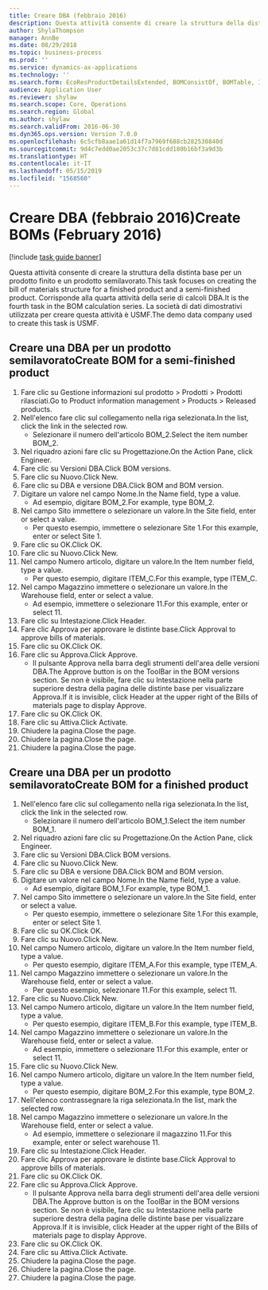 ```yaml
---
title: Creare DBA (febbraio 2016)
description: Questa attività consente di creare la struttura della distinta base per un prodotto finito e un prodotto semilavorato.
author: ShylaThompson
manager: AnnBe
ms.date: 08/29/2018
ms.topic: business-process
ms.prod: ''
ms.service: dynamics-ax-applications
ms.technology: ''
ms.search.form: EcoResProductDetailsExtended, BOMConsistOf, BOMTable, InventLocationIdLookup
audience: Application User
ms.reviewer: shylaw
ms.search.scope: Core, Operations
ms.search.region: Global
ms.author: shylaw
ms.search.validFrom: 2016-06-30
ms.dyn365.ops.version: Version 7.0.0
ms.openlocfilehash: 6c5cfb8aae1a61d14f7a7969f688cb282530840d
ms.sourcegitcommit: 9d4c7edd0ae2053c37c7d81cdd180b16bf3a9d3b
ms.translationtype: HT
ms.contentlocale: it-IT
ms.lasthandoff: 05/15/2019
ms.locfileid: "1568560"
---
```

# <a name="create-boms-february-2016"></a><span data-ttu-id="ba871-103">Creare DBA (febbraio 2016)</span><span class="sxs-lookup"><span data-stu-id="ba871-103">Create BOMs (February 2016)</span></span>

[!include [task guide banner](../../includes/task-guide-banner.md)]

<span data-ttu-id="ba871-104">Questa attività consente di creare la struttura della distinta base per un prodotto finito e un prodotto semilavorato.</span><span class="sxs-lookup"><span data-stu-id="ba871-104">This task focuses on creating the bill of materials structure for a finished product and a semi-finished product.</span></span> <span data-ttu-id="ba871-105">Corrisponde alla quarta attività della serie di calcoli DBA.</span><span class="sxs-lookup"><span data-stu-id="ba871-105">It is the fourth task in the BOM calculation series.</span></span> <span data-ttu-id="ba871-106">La società di dati dimostrativi utilizzata per creare questa attività è USMF.</span><span class="sxs-lookup"><span data-stu-id="ba871-106">The demo data company used to create this task is USMF.</span></span>


## <a name="create-bom-for-a-semi-finished-product"></a><span data-ttu-id="ba871-107">Creare una DBA per un prodotto semilavorato</span><span class="sxs-lookup"><span data-stu-id="ba871-107">Create BOM for a semi-finished product</span></span>
1. <span data-ttu-id="ba871-108">Fare clic su Gestione informazioni sul prodotto > Prodotti > Prodotti rilasciati.</span><span class="sxs-lookup"><span data-stu-id="ba871-108">Go to Product information management > Products > Released products.</span></span>
2. <span data-ttu-id="ba871-109">Nell'elenco fare clic sul collegamento nella riga selezionata.</span><span class="sxs-lookup"><span data-stu-id="ba871-109">In the list, click the link in the selected row.</span></span>
    * <span data-ttu-id="ba871-110">Selezionare il numero dell'articolo BOM_2.</span><span class="sxs-lookup"><span data-stu-id="ba871-110">Select the item number BOM_2.</span></span>  
3. <span data-ttu-id="ba871-111">Nel riquadro azioni fare clic su Progettazione.</span><span class="sxs-lookup"><span data-stu-id="ba871-111">On the Action Pane, click Engineer.</span></span>
4. <span data-ttu-id="ba871-112">Fare clic su Versioni DBA.</span><span class="sxs-lookup"><span data-stu-id="ba871-112">Click BOM versions.</span></span>
5. <span data-ttu-id="ba871-113">Fare clic su Nuovo.</span><span class="sxs-lookup"><span data-stu-id="ba871-113">Click New.</span></span>
6. <span data-ttu-id="ba871-114">Fare clic su DBA e versione DBA.</span><span class="sxs-lookup"><span data-stu-id="ba871-114">Click BOM and BOM version.</span></span>
7. <span data-ttu-id="ba871-115">Digitare un valore nel campo Nome.</span><span class="sxs-lookup"><span data-stu-id="ba871-115">In the Name field, type a value.</span></span>
    * <span data-ttu-id="ba871-116">Ad esempio, digitare BOM_2.</span><span class="sxs-lookup"><span data-stu-id="ba871-116">For example, type BOM_2.</span></span>  
8. <span data-ttu-id="ba871-117">Nel campo Sito immettere o selezionare un valore.</span><span class="sxs-lookup"><span data-stu-id="ba871-117">In the Site field, enter or select a value.</span></span>
    * <span data-ttu-id="ba871-118">Per questo esempio, immettere o selezionare Site 1.</span><span class="sxs-lookup"><span data-stu-id="ba871-118">For this example, enter or select Site 1.</span></span>  
9. <span data-ttu-id="ba871-119">Fare clic su OK.</span><span class="sxs-lookup"><span data-stu-id="ba871-119">Click OK.</span></span>
10. <span data-ttu-id="ba871-120">Fare clic su Nuovo.</span><span class="sxs-lookup"><span data-stu-id="ba871-120">Click New.</span></span>
11. <span data-ttu-id="ba871-121">Nel campo Numero articolo, digitare un valore.</span><span class="sxs-lookup"><span data-stu-id="ba871-121">In the Item number field, type a value.</span></span>
    * <span data-ttu-id="ba871-122">Per questo esempio, digitare ITEM_C.</span><span class="sxs-lookup"><span data-stu-id="ba871-122">For this example, type ITEM_C.</span></span>  
12. <span data-ttu-id="ba871-123">Nel campo Magazzino immettere o selezionare un valore.</span><span class="sxs-lookup"><span data-stu-id="ba871-123">In the Warehouse field, enter or select a value.</span></span>
    * <span data-ttu-id="ba871-124">Ad esempio, immettere o selezionare 11.</span><span class="sxs-lookup"><span data-stu-id="ba871-124">For this example, enter or select 11.</span></span>  
13. <span data-ttu-id="ba871-125">Fare clic su Intestazione.</span><span class="sxs-lookup"><span data-stu-id="ba871-125">Click Header.</span></span>
14. <span data-ttu-id="ba871-126">Fare clic Approva per approvare le distinte base.</span><span class="sxs-lookup"><span data-stu-id="ba871-126">Click Approval to approve bills of materials.</span></span>
15. <span data-ttu-id="ba871-127">Fare clic su OK.</span><span class="sxs-lookup"><span data-stu-id="ba871-127">Click OK.</span></span>
16. <span data-ttu-id="ba871-128">Fare clic su Approva.</span><span class="sxs-lookup"><span data-stu-id="ba871-128">Click Approve.</span></span>
    * <span data-ttu-id="ba871-129">Il pulsante Approva nella barra degli strumenti dell'area delle versioni DBA.</span><span class="sxs-lookup"><span data-stu-id="ba871-129">The Approve button is on the ToolBar in the  BOM versions section.</span></span> <span data-ttu-id="ba871-130">Se non è visibile, fare clic su Intestazione nella parte superiore destra della pagina delle distinte base per visualizzare Approva.</span><span class="sxs-lookup"><span data-stu-id="ba871-130">If it is invisible, click Header at the upper right of the Bills of materials page to display Approve.</span></span>  
17. <span data-ttu-id="ba871-131">Fare clic su OK.</span><span class="sxs-lookup"><span data-stu-id="ba871-131">Click OK.</span></span>
18. <span data-ttu-id="ba871-132">Fare clic su Attiva.</span><span class="sxs-lookup"><span data-stu-id="ba871-132">Click Activate.</span></span>
19. <span data-ttu-id="ba871-133">Chiudere la pagina.</span><span class="sxs-lookup"><span data-stu-id="ba871-133">Close the page.</span></span>
20. <span data-ttu-id="ba871-134">Chiudere la pagina.</span><span class="sxs-lookup"><span data-stu-id="ba871-134">Close the page.</span></span>
21. <span data-ttu-id="ba871-135">Chiudere la pagina.</span><span class="sxs-lookup"><span data-stu-id="ba871-135">Close the page.</span></span>

## <a name="create-bom-for-a-finished-product"></a><span data-ttu-id="ba871-136">Creare una DBA per un prodotto semilavorato</span><span class="sxs-lookup"><span data-stu-id="ba871-136">Create BOM for a finished product</span></span>
1. <span data-ttu-id="ba871-137">Nell'elenco fare clic sul collegamento nella riga selezionata.</span><span class="sxs-lookup"><span data-stu-id="ba871-137">In the list, click the link in the selected row.</span></span>
    * <span data-ttu-id="ba871-138">Selezionare il numero dell'articolo BOM_1.</span><span class="sxs-lookup"><span data-stu-id="ba871-138">Select the item number BOM_1.</span></span>  
2. <span data-ttu-id="ba871-139">Nel riquadro azioni fare clic su Progettazione.</span><span class="sxs-lookup"><span data-stu-id="ba871-139">On the Action Pane, click Engineer.</span></span>
3. <span data-ttu-id="ba871-140">Fare clic su Versioni DBA.</span><span class="sxs-lookup"><span data-stu-id="ba871-140">Click BOM versions.</span></span>
4. <span data-ttu-id="ba871-141">Fare clic su Nuovo.</span><span class="sxs-lookup"><span data-stu-id="ba871-141">Click New.</span></span>
5. <span data-ttu-id="ba871-142">Fare clic su DBA e versione DBA.</span><span class="sxs-lookup"><span data-stu-id="ba871-142">Click BOM and BOM version.</span></span>
6. <span data-ttu-id="ba871-143">Digitare un valore nel campo Nome.</span><span class="sxs-lookup"><span data-stu-id="ba871-143">In the Name field, type a value.</span></span>
    * <span data-ttu-id="ba871-144">Ad esempio, digitare BOM_1.</span><span class="sxs-lookup"><span data-stu-id="ba871-144">For example, type BOM_1.</span></span>  
7. <span data-ttu-id="ba871-145">Nel campo Sito immettere o selezionare un valore.</span><span class="sxs-lookup"><span data-stu-id="ba871-145">In the Site field, enter or select a value.</span></span>
    * <span data-ttu-id="ba871-146">Per questo esempio, immettere o selezionare Site 1.</span><span class="sxs-lookup"><span data-stu-id="ba871-146">For this example, enter or select Site 1.</span></span>  
8. <span data-ttu-id="ba871-147">Fare clic su OK.</span><span class="sxs-lookup"><span data-stu-id="ba871-147">Click OK.</span></span>
9. <span data-ttu-id="ba871-148">Fare clic su Nuovo.</span><span class="sxs-lookup"><span data-stu-id="ba871-148">Click New.</span></span>
10. <span data-ttu-id="ba871-149">Nel campo Numero articolo, digitare un valore.</span><span class="sxs-lookup"><span data-stu-id="ba871-149">In the Item number field, type a value.</span></span>
    * <span data-ttu-id="ba871-150">Per questo esempio, digitare ITEM_A.</span><span class="sxs-lookup"><span data-stu-id="ba871-150">For this example, type ITEM_A.</span></span>  
11. <span data-ttu-id="ba871-151">Nel campo Magazzino immettere o selezionare un valore.</span><span class="sxs-lookup"><span data-stu-id="ba871-151">In the Warehouse field, enter or select a value.</span></span>
    * <span data-ttu-id="ba871-152">Per questo esempio, selezionare 11.</span><span class="sxs-lookup"><span data-stu-id="ba871-152">For this example, select 11.</span></span>  
12. <span data-ttu-id="ba871-153">Fare clic su Nuovo.</span><span class="sxs-lookup"><span data-stu-id="ba871-153">Click New.</span></span>
13. <span data-ttu-id="ba871-154">Nel campo Numero articolo, digitare un valore.</span><span class="sxs-lookup"><span data-stu-id="ba871-154">In the Item number field, type a value.</span></span>
    * <span data-ttu-id="ba871-155">Per questo esempio, digitare ITEM_B.</span><span class="sxs-lookup"><span data-stu-id="ba871-155">For this example, type ITEM_B.</span></span>  
14. <span data-ttu-id="ba871-156">Nel campo Magazzino immettere o selezionare un valore.</span><span class="sxs-lookup"><span data-stu-id="ba871-156">In the Warehouse field, enter or select a value.</span></span>
    * <span data-ttu-id="ba871-157">Ad esempio, immettere o selezionare 11.</span><span class="sxs-lookup"><span data-stu-id="ba871-157">For this example, enter or select 11.</span></span>  
15. <span data-ttu-id="ba871-158">Fare clic su Nuovo.</span><span class="sxs-lookup"><span data-stu-id="ba871-158">Click New.</span></span>
16. <span data-ttu-id="ba871-159">Nel campo Numero articolo, digitare un valore.</span><span class="sxs-lookup"><span data-stu-id="ba871-159">In the Item number field, type a value.</span></span>
    * <span data-ttu-id="ba871-160">Per questo esempio, digitare BOM_2.</span><span class="sxs-lookup"><span data-stu-id="ba871-160">For this example, type BOM_2.</span></span>  
17. <span data-ttu-id="ba871-161">Nell'elenco contrassegnare la riga selezionata.</span><span class="sxs-lookup"><span data-stu-id="ba871-161">In the list, mark the selected row.</span></span>
18. <span data-ttu-id="ba871-162">Nel campo Magazzino immettere o selezionare un valore.</span><span class="sxs-lookup"><span data-stu-id="ba871-162">In the Warehouse field, enter or select a value.</span></span>
    * <span data-ttu-id="ba871-163">Ad esempio, immettere o selezionare il magazzino 11.</span><span class="sxs-lookup"><span data-stu-id="ba871-163">For this example, enter or select warehouse 11.</span></span>  
19. <span data-ttu-id="ba871-164">Fare clic su Intestazione.</span><span class="sxs-lookup"><span data-stu-id="ba871-164">Click Header.</span></span>
20. <span data-ttu-id="ba871-165">Fare clic Approva per approvare le distinte base.</span><span class="sxs-lookup"><span data-stu-id="ba871-165">Click Approval to approve bills of materials.</span></span>
21. <span data-ttu-id="ba871-166">Fare clic su OK.</span><span class="sxs-lookup"><span data-stu-id="ba871-166">Click OK.</span></span>
22. <span data-ttu-id="ba871-167">Fare clic su Approva.</span><span class="sxs-lookup"><span data-stu-id="ba871-167">Click Approve.</span></span>
    * <span data-ttu-id="ba871-168">Il pulsante Approva nella barra degli strumenti dell'area delle versioni DBA.</span><span class="sxs-lookup"><span data-stu-id="ba871-168">The Approve button is on the ToolBar in the  BOM versions section.</span></span> <span data-ttu-id="ba871-169">Se non è visibile, fare clic su Intestazione nella parte superiore destra della pagina delle distinte base per visualizzare Approva.</span><span class="sxs-lookup"><span data-stu-id="ba871-169">If it is invisible, click Header at the upper right of the Bills of materials page to display Approve.</span></span>  
23. <span data-ttu-id="ba871-170">Fare clic su OK.</span><span class="sxs-lookup"><span data-stu-id="ba871-170">Click OK.</span></span>
24. <span data-ttu-id="ba871-171">Fare clic su Attiva.</span><span class="sxs-lookup"><span data-stu-id="ba871-171">Click Activate.</span></span>
25. <span data-ttu-id="ba871-172">Chiudere la pagina.</span><span class="sxs-lookup"><span data-stu-id="ba871-172">Close the page.</span></span>
26. <span data-ttu-id="ba871-173">Chiudere la pagina.</span><span class="sxs-lookup"><span data-stu-id="ba871-173">Close the page.</span></span>
27. <span data-ttu-id="ba871-174">Chiudere la pagina.</span><span class="sxs-lookup"><span data-stu-id="ba871-174">Close the page.</span></span>

